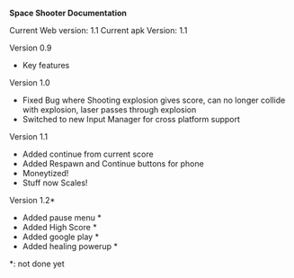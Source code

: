 **Space Shooter Documentation**

Current Web version: 1.1
Current apk Version: 1.1

Version 0.9
 - Key features

Version 1.0
 - Fixed Bug where Shooting explosion gives score, can no longer collide with explosion, laser passes through explosion
 - Switched to new Input Manager for cross platform support

Version 1.1
 - Added continue from current score
 - Added Respawn and Continue buttons for phone 
 - Moneytized! 
 - Stuff now Scales!

Version 1.2*
 - Added pause menu *
 - Added High Score *
 - Added google play *
 - Added healing powerup *

*: not done yet